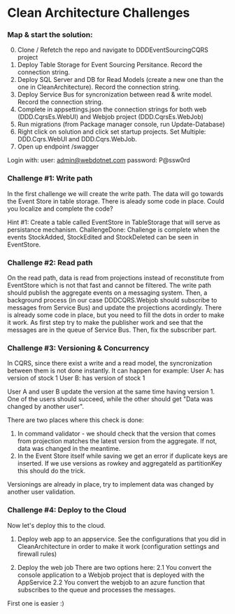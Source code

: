 # Clean Architecture Challenges

### Map & start the solution:
0. Clone / Refetch the repo and navigate to DDDEventSourcingCQRS project
1. Deploy Table Storage for Event Sourcing Persitance. Record the connection string.
2. Deploy SQL Server and DB for Read Models (create a new one than the one in CleanArchitecture). Record the connection string.
3. Deploy Service Bus for syncronization between read & write model. Record the connection string.
4. Complete in appsettings.json the connection strings for both web (DDD.CqrsEs.WebUI) and Webjob project (DDD.CqrsEs.WebJob)
5. Run migrations (from Package manager console, run Update-Database) 
6. Right click on solution and click set startup projects. Set Multiple: DDD.Cqrs.WebUI and DDD.Cqrs.WebJob.
7. Open up endpoint /swagger

Login with:
user: admin@webdotnet.com
password: P@ssw0rd


### Challenge #1: Write path
In the first challenge we will create the write path. The data will go towards the Event Store in table storage.
There is aleady some code in place. Could you localize and complete the code?

Hint #1: Create a table called EventStore in TableStorage that will serve as persistance mechanism.
ChallengeDone: Challenge is complete when the events StockAdded, StockEdited and StockDeleted can be seen in EventStore.

### Challenge #2: Read path
On the read path, data is read from projections instead of reconstitute from EventStore which is not that fast and cannot be filtered. 
The write path should publish the aggregate events on a messaging system. Then, a background process (in our case DDDCQRS.Webjob should subscribe to messages from Service Bus) and update the projections acordingly.
There is already some code in place, but you need to fill the dots in order to make it work. As first step try to make the publisher work and see that the messages are in the queue of Service Bus. Then, fix the subscriber part.

### Challenge #3: Versioning & Concurrency
In CQRS, since there exist a write and a read model, the syncronization between them is not done instantly. 
It can happen for example:
User A: has version of stock 1 
User B: has version of stock 1

User A and user B update the version at the same time having version 1.
One of the users should succeed, while the other should get "Data was changed by another user".

There are two places where this check is done:
1. In command validator - we should check that the version that comes from projection matches the latest version from the aggregate. If not, data was changed in the meantime.
2. In the Event Store itself while saving we get an error if duplicate keys are inserted. If we use versions as rowkey and aggregateId as partitionKey this should do the trick.

Versionings are already in place, try to implement data was changed by another user validation.

### Challenge #4: Deploy to the Cloud
Now let's deploy this to the cloud.
1. Deploy web app to an appservice. 
See the configurations that you did in CleanArchitecture in order to make it work (configuration settings and firewall rules)

2. Deploy the web job
There are two options here:
2.1 You convert the console application to a Webjob project that is deployed with the AppService 
2.2 You convert the webjob to an azure function that subscribes to the queue and processes the messages.

First one is easier :)




